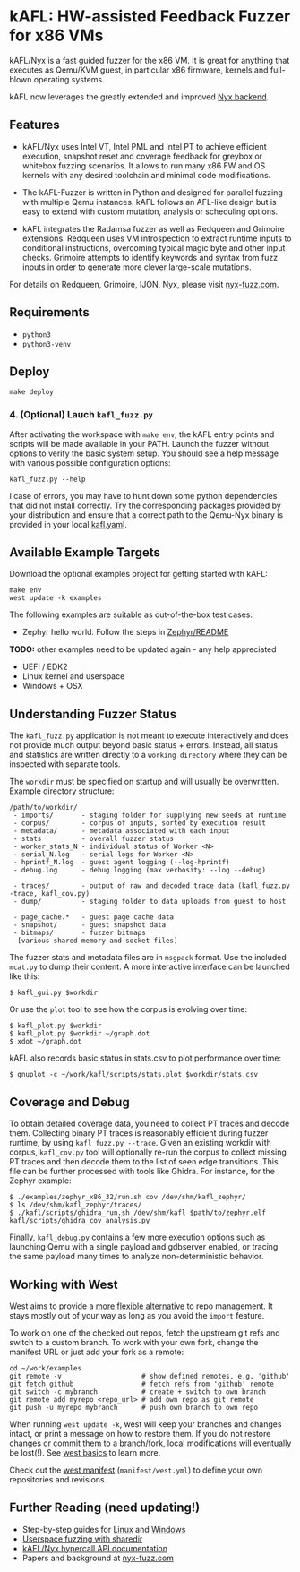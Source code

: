 # kAFL: HW-assisted Feedback Fuzzer for x86 VMs

kAFL/Nyx is a fast guided fuzzer for the x86 VM. It is great for anything that
executes as Qemu/KVM guest, in particular x86 firmware, kernels and full-blown
operating systems.

kAFL now leverages the greatly extended and improved [Nyx backend](https://nyx-fuzz.com).

## Features

- kAFL/Nyx uses Intel VT, Intel PML and Intel PT to achieve efficient execution,
  snapshot reset and coverage feedback for greybox or whitebox fuzzing scenarios.
  It allows to run many x86 FW and OS kernels with any desired toolchain and
  minimal code modifications.

- The kAFL-Fuzzer is written in Python and designed for parallel fuzzing with
  multiple Qemu instances. kAFL follows an AFL-like design but is easy to
  extend with custom mutation, analysis or scheduling options.

- kAFL integrates the Radamsa fuzzer as well as Redqueen and Grimoire extensions.
  Redqueen uses VM introspection to extract runtime inputs to conditional
  instructions, overcoming typical magic byte and other input checks. Grimoire
  attempts to identify keywords and syntax from fuzz inputs in order to generate
  more clever large-scale mutations.

For details on Redqueen, Grimoire, IJON, Nyx, please visit [nyx-fuzz.com](https://nyx-fuzz.com).

## Requirements

- `python3`
- `python3-venv`

## Deploy

~~~
make deploy
~~~


### 4. (Optional) Lauch `kafl_fuzz.py`

After activating the workspace with `make env`, the kAFL entry points and
scripts will be made available in your PATH. Launch the fuzzer without options
to verify the basic system setup. You should see a help message with various
possible configuration options:

```shell
kafl_fuzz.py --help
```

I case of errors, you may have to hunt down some python dependencies that did
not install correctly. Try the corresponding packages provided by your
distribution and ensure that a correct path to the Qemu-Nyx binary is provided
in your local [kafl.yaml](kafl.yaml).


## Available Example Targets

Download the optional examples project for getting started with kAFL:

```
make env
west update -k examples
```

The following examples are suitable as out-of-the-box test cases:

- Zephyr hello world. Follow the steps in
  [Zephyr/README](https://github.com/IntelLabs/kafl.targets/tree/master/zephyr_x86_32)

__TODO:__ other examples need to be updated again - any help appreciated

  - UEFI / EDK2
  - Linux kernel and userspace
  - Windows + OSX


## Understanding Fuzzer Status

The `kafl_fuzz.py` application is not meant to execute interactively and does
not provide much output beyond basic status + errors. Instead, all status and
statistics are written directly to a `working directory` where they can be
inspected with separate tools.

 The `workdir` must be specified on startup and will usually be overwritten.
Example directory structure:

```
/path/to/workdir/
 - imports/       - staging folder for supplying new seeds at runtime
 - corpus/        - corpus of inputs, sorted by execution result
 - metadata/      - metadata associated with each input
 - stats          - overall fuzzer status
 - worker_stats_N - individual status of Worker <N>
 - serial_N.log   - serial logs for Worker <N>
 - hprintf_N.log  - guest agent logging (--log-hprintf)
 - debug.log      - debug logging (max verbosity: --log --debug)

 - traces/        - output of raw and decoded trace data (kafl_fuzz.py -trace, kafl_cov.py)
 - dump/          - staging folder to data uploads from guest to host

 - page_cache.*   - guest page cache data
 - snapshot/      - guest snapshot data
 - bitmaps/       - fuzzer bitmaps
  [various shared memory and socket files]
```

The fuzzer stats and metadata files are in `msgpack` format. Use the included `mcat.py`
to dump their content. A more interactive interface can be launched like this:

```
$ kafl_gui.py $workdir
```

Or use the `plot` tool to see how the corpus is evolving over time:

```
$ kafl_plot.py $workdir
$ kafl_plot.py $workdir ~/graph.dot
$ xdot ~/graph.dot
```

kAFL also records basic status in stats.csv to plot performance over time:

```
$ gnuplot -c ~/work/kafl/scripts/stats.plot $workdir/stats.csv
```

## Coverage and Debug

To obtain detailed coverage data, you need to collect PT traces and decode them.
Collecting binary PT traces is reasonably efficient during fuzzer runtime, by using
`kafl_fuzz.py --trace`. Given an existing workdir with corpus, `kafl_cov.py` tool
will optionally re-run the corpus to collect missing PT traces and then decode
them to the list of seen edge transitions. This file can be further processed
with tools like Ghidra. For instance, for the Zephyr example:

```
$ ./examples/zephyr_x86_32/run.sh cov /dev/shm/kafl_zephyr/
$ ls /dev/shm/kafl_zephyr/traces/
$ ./kafl/scripts/ghidra_run.sh /dev/shm/kafl $path/to/zephyr.elf kafl/scripts/ghidra_cov_analysis.py
```

Finally, `kafl_debug.py` contains a few more execution options such as launching Qemu with a single
payload and gdbserver enabled, or tracing the same payload many times to analyze non-deterministic behavior.


## Working with West

West aims to provide a [more flexible
alternative](https://docs.zephyrproject.org/latest/guides/west/why.html) to repo
management. It stays mostly out of your way as long as you avoid the `import`
feature.

To work on one of the checked out repos, fetch the upstream git refs and switch
to a custom branch. To work with your own fork, change the manifest URL or just add
your fork as a remote:

```
cd ~/work/examples
git remote -v                    # show defined remotes, e.g. 'github'
git fetch github                 # fetch refs from 'github' remote
git switch -c mybranch           # create + switch to own branch
git remote add myrepo <repo_url> # add own repo as git remote
git push -u myrepo mybranch      # push own branch to own repo
```

When running `west update -k`, west will keep your branches and changes intact,
or print a message on how to restore them. If you do not restore changes or
commit them to a branch/fork, local modifications will eventually be lost(!).
See [west basics](https://docs.zephyrproject.org/latest/guides/west/basics.html) to learn more. 

Check out the [west
manifest](https://docs.zephyrproject.org/latest/guides/west/manifest.html)
(`manifest/west.yml`) to define your own repositories and revisions.


## Further Reading (need updating!)

* Step-by-step guides for [Linux](docs/linux_tutorial.md) and [Windows](docs/windows_tutorial.md)
* [Userspace fuzzing with sharedir](docs/sharedir_tutorial.md)
* [kAFL/Nyx hypercall API documentation](docs/hypercall_api.md)
* Papers and background at [nyx-fuzz.com](https://nyx-fuzz.com)
